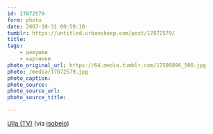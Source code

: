 ```yaml
---
id: 17872579
form: photo
date: 2007-10-31 00:59:10
tumblr: https://untitled.urbansheep.com/post/17872579/
title:
tags:
    - девушки
    - картинки
photo_original_url: https://64.media.tumblr.com/17500896_500.jpg
photo: /media/17872579.jpg
photo_caption: 
photo_source:
photo_source_url:
photo_source_title:

---
```


<p><a href="http://www.flickr.com/photos/thisarethefewofmyfavouritethings/1780089444/">Ulla (TV)</a> (via <a href="http://www.flickr.com/photos/thisarethefewofmyfavouritethings/">isobelo</a>)</p>
